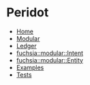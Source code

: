 # Peridot

* [Home][home]
* [Modular](/docs/modular/getting_started.md)
* [Ledger](/docs/ledger/README.md)
* [fuchsia::modular::Intent](/docs/modular/intent.md)
* [fuchsia::modular::Entity](/docs/modular/entity.md)
* [Examples](/examples)
* [Tests](/tests)

[home]: /README.md
[logo]: /docs/images/fuchsia-logo-32x32.png

